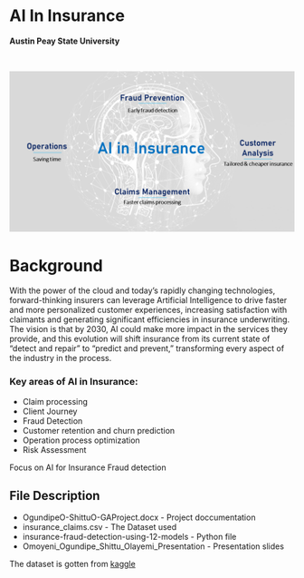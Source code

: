 # AI In Insurance
**Austin Peay State University**

<!-- PROJECT LOGO -->
<br />
<p align="center">
  
  <a href="https://github.com/OmoyeniO/AI-in-Insurance">
    <img src="ai_insurance.png" alt="Logo", width = 800 >
  </a>
  
</p>








# Background
With the power of the cloud and today’s rapidly changing technologies, forward-thinking insurers can leverage Artificial Intelligence to drive faster and more personalized customer experiences, increasing satisfaction with claimants and generating significant efficiencies in insurance underwriting. The vision is that by 2030, AI could make more impact in the services they provide, and this evolution will shift insurance from its current state of “detect and repair” to “predict and prevent,” transforming every aspect of the industry in the process.


### Key areas of AI in Insurance:
 
* Claim processing
* Client Journey
* Fraud Detection
* Customer retention and churn prediction
* Operation process optimization
* Risk Assessment 


Focus on AI for Insurance Fraud detection


## File Description
* OgundipeO-ShittuO-GAProject.docx  - Project doccumentation
* insurance_claims.csv  - The Dataset used
* insurance-fraud-detection-using-12-models - Python file
* Omoyeni_Ogundipe_Shittu_Olayemi_Presentation -  Presentation slides

The dataset is gotten from [kaggle](https://www.kaggle.com/datasets/buntyshah/auto-insurance-claims-data)


